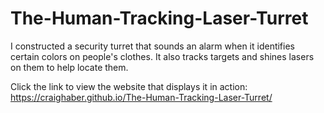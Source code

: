 # The-Human-Tracking-Laser-Turret

I constructed a security turret that sounds an alarm when it identifies certain colors on people's clothes. 
It also tracks targets and shines lasers on them to help locate them.

Click the link to view the website that displays it in action: https://craighaber.github.io/The-Human-Tracking-Laser-Turret/

